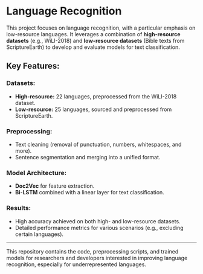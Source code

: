 # Language Recognition

This project focuses on language recognition, with a particular emphasis on low-resource languages. It leverages a combination of **high-resource datasets** (e.g., WiLI-2018) and **low-resource datasets** (Bible texts from ScriptureEarth) to develop and evaluate models for text classification.

## Key Features:

### Datasets:
- **High-resource:** 22 languages, preprocessed from the WiLI-2018 dataset.
- **Low-resource:** 25 languages, sourced and preprocessed from ScriptureEarth.

### Preprocessing:
- Text cleaning (removal of punctuation, numbers, whitespaces, and more).
- Sentence segmentation and merging into a unified format.

### Model Architecture:
- **Doc2Vec** for feature extraction.
- **Bi-LSTM** combined with a linear layer for text classification.

### Results:
- High accuracy achieved on both high- and low-resource datasets.
- Detailed performance metrics for various scenarios (e.g., excluding certain languages).

---

This repository contains the code, preprocessing scripts, and trained models for researchers and developers interested in improving language recognition, especially for underrepresented languages.
